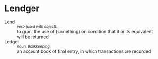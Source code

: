 Lendger
=======
<dl>
  <dt>Lend</dt>
  <dd>
    <sub><em>verb (used with object).</em></sub>
    </br>
    to grant the use of (something) on condition that it or its equivalent will
    be returned
  </dd>

  <dt>Ledger</dt>
  <dd>
    <sub><em>noun. Bookkeeping.</em></sub>
    </br>
    an account book of final entry, in which transactions are recorded
  </dd>
</dl>
